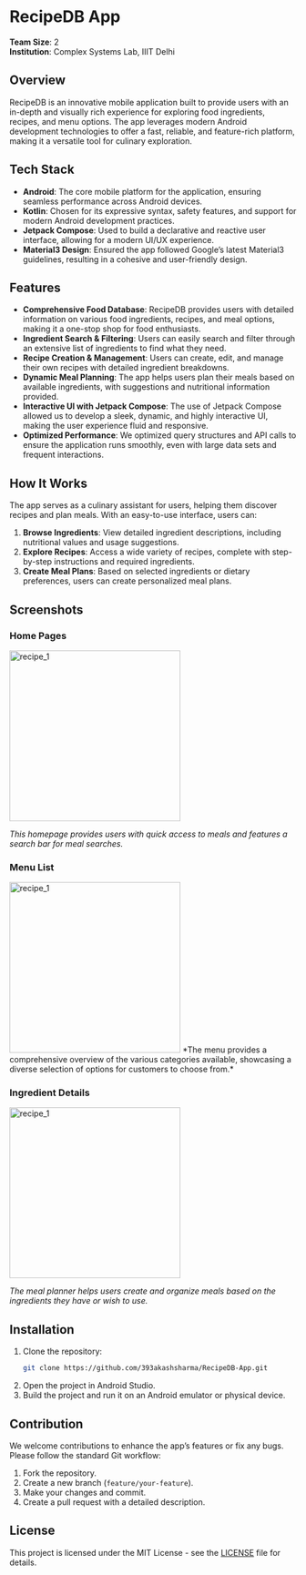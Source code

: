 


# RecipeDB App

**Team Size**: 2  
**Institution**: Complex Systems Lab, IIIT Delhi  

## Overview
RecipeDB is an innovative mobile application built to provide users with an in-depth and visually rich experience for exploring food ingredients, recipes, and menu options. The app leverages modern Android development technologies to offer a fast, reliable, and feature-rich platform, making it a versatile tool for culinary exploration.

## Tech Stack
- **Android**: The core mobile platform for the application, ensuring seamless performance across Android devices.
- **Kotlin**: Chosen for its expressive syntax, safety features, and support for modern Android development practices.
- **Jetpack Compose**: Used to build a declarative and reactive user interface, allowing for a modern UI/UX experience.
- **Material3 Design**: Ensured the app followed Google’s latest Material3 guidelines, resulting in a cohesive and user-friendly design.

## Features
- **Comprehensive Food Database**: RecipeDB provides users with detailed information on various food ingredients, recipes, and meal options, making it a one-stop shop for food enthusiasts.
- **Ingredient Search & Filtering**: Users can easily search and filter through an extensive list of ingredients to find what they need.
- **Recipe Creation & Management**: Users can create, edit, and manage their own recipes with detailed ingredient breakdowns.
- **Dynamic Meal Planning**: The app helps users plan their meals based on available ingredients, with suggestions and nutritional information provided.
- **Interactive UI with Jetpack Compose**: The use of Jetpack Compose allowed us to develop a sleek, dynamic, and highly interactive UI, making the user experience fluid and responsive.
- **Optimized Performance**: We optimized query structures and API calls to ensure the application runs smoothly, even with large data sets and frequent interactions.

## How It Works
The app serves as a culinary assistant for users, helping them discover recipes and plan meals. With an easy-to-use interface, users can:
1. **Browse Ingredients**: View detailed ingredient descriptions, including nutritional values and usage suggestions.
2. **Explore Recipes**: Access a wide variety of recipes, complete with step-by-step instructions and required ingredients.
3. **Create Meal Plans**: Based on selected ingredients or dietary preferences, users can create personalized meal plans.

## Screenshots
### Home Pages
<img src="https://github.com/user-attachments/assets/e3eef05a-a6c9-44af-bf76-73abcfefee7b" alt="recipe_1" width="300"/>

*This homepage provides users with quick access to meals and features a search bar for meal searches.*

### Menu List
<img src="https://github.com/user-attachments/assets/ed647baa-aa6e-4433-bbf8-5f69feb566df" alt="recipe_1" width="300"/>
*The menu provides a comprehensive overview of the various categories available, showcasing a diverse selection of options for customers to choose from.*

### Ingredient Details
<img src="https://github.com/user-attachments/assets/833d2ad3-1b7f-4ae3-8833-0804bc728f8e" alt="recipe_1" width="300"/>

*The meal planner helps users create and organize meals based on the ingredients they have or wish to use.*

## Installation
1. Clone the repository:
    ```bash
    git clone https://github.com/393akashsharma/RecipeDB-App.git
    ```
2. Open the project in Android Studio.
3. Build the project and run it on an Android emulator or physical device.

## Contribution
We welcome contributions to enhance the app’s features or fix any bugs. Please follow the standard Git workflow:
1. Fork the repository.
2. Create a new branch (`feature/your-feature`).
3. Make your changes and commit.
4. Create a pull request with a detailed description.

## License
This project is licensed under the MIT License - see the [LICENSE](LICENSE) file for details.
